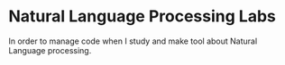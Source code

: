 # Natural Language Processing Labs

 In order to manage code when I study and make tool about Natural Language processing. 
 
 
